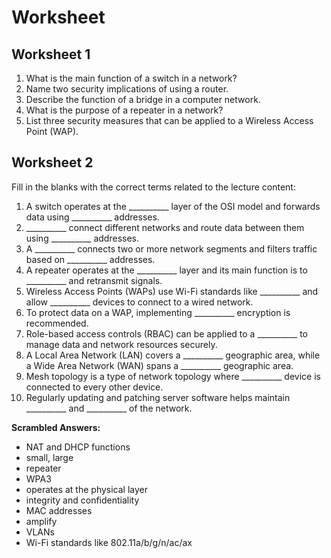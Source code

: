 # Worksheet 

## Worksheet 1

1. What is the main function of a switch in a network?
2. Name two security implications of using a router.
3. Describe the function of a bridge in a computer network.
4. What is the purpose of a repeater in a network?
5. List three security measures that can be applied to a Wireless Access Point (WAP).

## Worksheet 2

Fill in the blanks with the correct terms related to the lecture content:

1. A switch operates at the __________ layer of the OSI model and forwards data using __________ addresses.
2. __________ connect different networks and route data between them using __________ addresses.
3. A __________ connects two or more network segments and filters traffic based on __________ addresses.
4. A repeater operates at the __________ layer and its main function is to __________ and retransmit signals.
5. Wireless Access Points (WAPs) use Wi-Fi standards like __________ and allow __________ devices to connect to a wired network.
6. To protect data on a WAP, implementing __________ encryption is recommended.
7. Role-based access controls (RBAC) can be applied to a __________ to manage data and network resources securely.
8. A Local Area Network (LAN) covers a __________ geographic area, while a Wide Area Network (WAN) spans a __________ geographic area.
9. Mesh topology is a type of network topology where __________ device is connected to every other device.
10. Regularly updating and patching server software helps maintain __________ and __________ of the network.

**Scrambled Answers:**

- NAT and DHCP functions
- small, large
- repeater
- WPA3
- operates at the physical layer
- integrity and confidentiality
- MAC addresses
- amplify
- VLANs
- Wi-Fi standards like 802.11a/b/g/n/ac/ax
